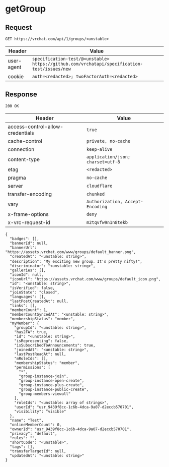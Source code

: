 # getGroup

## Request
`GET https://vrchat.com/api/1/groups/<unstable>`

| Header | Value |
| ------ | ----- |
| user-agent | `specification-test/@<unstable> https://github.com/vrchatapi/specification-test/issues/new` |
| cookie | `auth=<redacted>; twoFactorAuth=<redacted>` |


## Response
`200 OK`

| Header | Value |
| ------ | ----- |
| access-control-allow-credentials | `true` |
| cache-control | `private, no-cache` |
| connection | `keep-alive` |
| content-type | `application/json; charset=utf-8` |
| etag | `<redacted>` |
| pragma | `no-cache` |
| server | `cloudflare` |
| transfer-encoding | `chunked` |
| vary | `Authorization, Accept-Encoding` |
| x-frame-options | `deny` |
| x-vrc-request-id | `m2tqvfw9n1n8tekb` |

```jsonc
{
  "badges": [],
  "bannerId": null,
  "bannerUrl": "https://assets.vrchat.com/www/groups/default_banner.png",
  "createdAt": "<unstable: string>",
  "description": "My exciting new group․ It's pretty niftyǃ",
  "discriminator": "<unstable: string>",
  "galleries": [],
  "iconId": null,
  "iconUrl": "https://assets.vrchat.com/www/groups/default_icon.png",
  "id": "<unstable: string>",
  "isVerified": false,
  "joinState": "closed",
  "languages": [],
  "lastPostCreatedAt": null,
  "links": [],
  "memberCount": 1,
  "memberCountSyncedAt": "<unstable: string>",
  "membershipStatus": "member",
  "myMember": {
    "groupId": "<unstable: string>",
    "has2FA": true,
    "id": "<unstable: string>",
    "isRepresenting": false,
    "isSubscribedToAnnouncements": true,
    "joinedAt": "<unstable: string>",
    "lastPostReadAt": null,
    "mRoleIds": [],
    "membershipStatus": "member",
    "permissions": [
      "*",
      "group-instance-join",
      "group-instance-open-create",
      "group-instance-plus-create",
      "group-instance-public-create",
      "group-members-viewall"
    ],
    "roleIds": "<unstable: array of strings>",
    "userId": "usr_9439f8cc-1c6b-4dca-9a07-d2eccb570701",
    "visibility": "visible"
  },
  "name": "Test",
  "onlineMemberCount": 0,
  "ownerId": "usr_9439f8cc-1c6b-4dca-9a07-d2eccb570701",
  "privacy": "default",
  "rules": "",
  "shortCode": "<unstable>",
  "tags": [],
  "transferTargetId": null,
  "updatedAt": "<unstable: string>"
}
```
